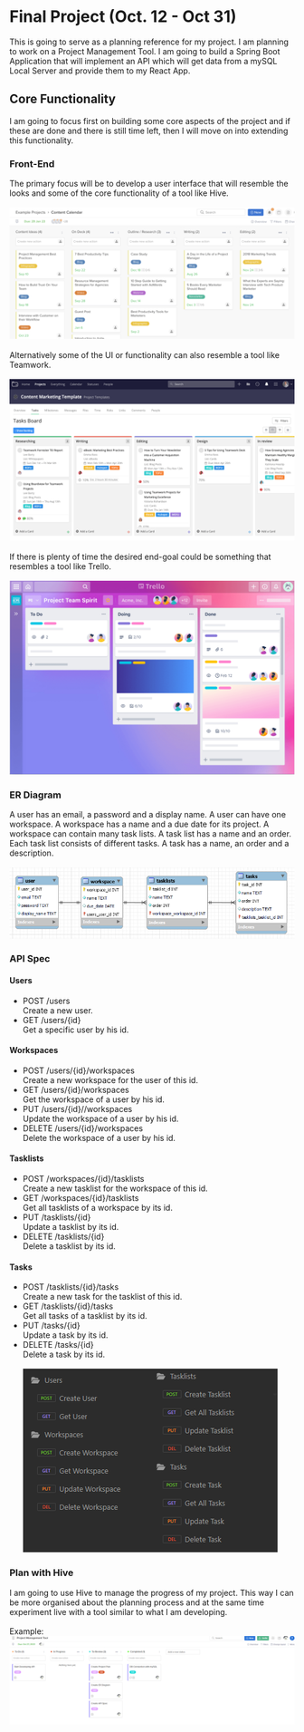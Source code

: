 # Final Project (Oct. 12 - Oct 31)
This is going to serve as a planning reference for my project. I am planning to work on a Project
Management Tool. I am going to build a Spring Boot Application that will implement an API which will
get data from a mySQL Local Server and provide them to my React App.

## Core Functionality
I am going to focus first on building some core aspects of the project and if these are done and 
there is still time left, then I will move on into extending this functionality.

### Front-End
The primary focus will be to develop a user interface that will resemble the looks and some of the
core functionality of a tool like Hive.
<br> <br>
![hive-example-img](assets/Hive-status-view-board-example-1400x646.png) 
<br><br>
Alternatively some of the UI or functionality can also resemble a tool like Teamwork.
<br><br>
![teamwork-example-img](assets/Teamwork-Board-View-Content-Dashboard-Example.png)
<br><br>
If there is plenty of time the desired end-goal could be something that resembles a tool like Trello.
<br><br>
![trello-example-img](assets/trello-1-1400x951.png)

### ER Diagram
A user has an email, a password and a display name. A user can have one workspace. A workspace has a 
name and a due date for its project. A workspace can contain many task lists. A task list has a name 
and an order. Each task list consists of different tasks. A task has a name, an order and a description.
<br><br>
![er-diagram-img](assets/ER_Diagram.png)

### API Spec
#### Users
- POST /users <br> Create a new user.
- GET /users/{id} <br> Get a specific user by his id.
#### Workspaces
- POST /users/{id}/workspaces <br> Create a new workspace for the user of this id.
- GET /users/{id}/workspaces <br> Get the workspace of a user by his id.
- PUT /users/{id}//workspaces <br> Update the workspace of a user by his id.
- DELETE /users/{id}/workspaces <br> Delete the workspace of a user by his id.
#### Tasklists
- POST /workspaces/{id}/tasklists <br> Create a new tasklist for the workspace of this id.
- GET /workspaces/{id}/tasklists <br> Get all tasklists of a workspace by its id.
- PUT /tasklists/{id} <br> Update a tasklist by its id.
- DELETE /tasklists/{id} <br> Delete a tasklist by its id.
#### Tasks
- POST /tasklists/{id}/tasks <br> Create a new task for the tasklist of this id.
- GET /tasklists/{id}/tasks <br> Get all tasks of a tasklist by its id.
- PUT /tasks/{id} <br> Update a task by its id.
- DELETE /tasks/{id} <br> Delete a task by its id.
<br><br>
![endpoints-img](assets/Endpoints.PNG)

### Plan with Hive
I am going to use Hive to manage the progress of my project. This way I can be more organised about
the planning process and at the same time experiment live with a tool similar to what I am developing.
<br><br>
Example:
![hive-in-action-img](assets/Hive-Live-Example.png)
